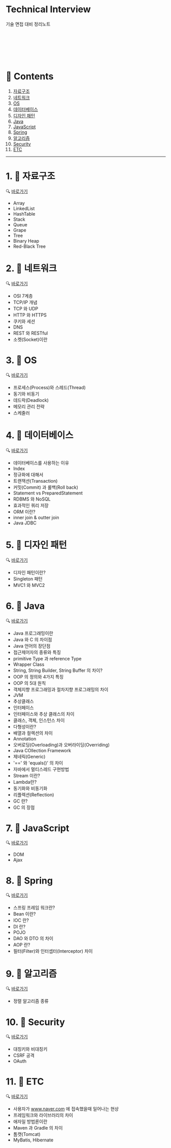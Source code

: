 # Technical Interview

기술 면접 대비 정리노트

<br><br><br><br><br>

# 📒 Contents

1. [자료구조](https://github.com/Sunky97/Interview#1--%EC%9E%90%EB%A3%8C%EA%B5%AC%EC%A1%B0)
2. [네트워크](https://github.com/Sunky97/Interview#2--%EB%84%A4%ED%8A%B8%EC%9B%8C%ED%81%AC)
3. [OS](https://github.com/Sunky97/Interview#3--os)
4. [데이터베이스](https://github.com/Sunky97/Interview#4--%EB%8D%B0%EC%9D%B4%ED%84%B0%EB%B2%A0%EC%9D%B4%EC%8A%A4)
5. [디자인 패턴](https://github.com/Sunky97/Interview#5--%EB%94%94%EC%9E%90%EC%9D%B8-%ED%8C%A8%ED%84%B4)
6. [Java](https://github.com/Sunky97/Interview#6--java)
7. [JavaScript](https://github.com/Sunky97/Interview#7--javascript)
8. [Spring](https://github.com/Sunky97/Interview#8--spring)
9. [알고리즘](https://github.com/Sunky97/Interview#9--%EC%95%8C%EA%B3%A0%EB%A6%AC%EC%A6%98)
10. [Security](https://github.com/Sunky97/Interview#10--security)
11. [ETC](https://github.com/Sunky97/Interview#11--etc)

<hr>

# 1. 📖 **자료구조**
🔍 [바로가기](https://github.com/Sunky97/Interview/blob/main/Data%20Structure/README.md)
- Array
- LinkedList
- HashTable
- Stack
- Queue
- Grape
- Tree
- Binary Heap
- Red-Black Tree

# 2. 📖 **네트워크**
🔍 [바로가기](https://github.com/Sunky97/Interview/blob/main/Network/README.md)
- OSI 7계층
- TCP/IP 개념
- TCP 와 UDP
- HTTP 와 HTTPS 
- 쿠키와 세션
- DNS
- REST 와 RESTful
- 소켓(Socket)이란
# 3. 📖 **OS**
🔍 [바로가기](https://github.com/Sunky97/Interview/blob/main/OS/README.md)
- 프로세스(Process)와 스레드(Thread)
- 동기와 비동기
- 데드락(Deadlock)
- 메모리 관리 전략
- 스케줄러
# 4. 📖 **데이터베이스**
🔍 [바로가기](https://github.com/Sunky97/Interview/blob/main/DATABASE/README.md)
- 데이터베이스를 사용하는 이유
- Index
- 정규화에 대해서
- 트랜잭션(Transaction)
- 커밋(Commit) 과 롤백(Roll back)
- Statement vs PreparedStatement
- RDBMS 와 NoSQL
- 효과적인 쿼리 저장
- ORM 이란?
- inner join & outter join
- Java JDBC
# 5. 📖 **디자인 패턴**
🔍 [바로가기](https://github.com/Sunky97/Interview/blob/main/Design%20pattern/README.md)
- 디자인 패턴이란?
- Singleton 패턴
- MVC1 와 MVC2
# 6. 📖 **Java**
🔍 [바로가기](https://github.com/Sunky97/Interview/blob/main/Java/README.md)
- Java 프로그래밍이란
- Java 와 C 의 차이점
- Java 언어의 장단점
- 접근제어자의 종류와 특징
- primitive Type 과 reference Type
- Wrapper Class
- String, String Builder, String Buffer 의 차이?
- OOP 의 정의와 4가지 특징
- OOP 의 5대 원칙
- 객체지향 프로그래밍과 절차지향 프로그래밍의 차이
- JVM
- 추상클래스
- 인터페이스
- 인터페이스와 추상 클래스의 차이
- 클래스, 객체, 인스턴스 차이
- 다형성이란?
- 배열과 컬렉션의 차이
- Annotation
- 오버로딩(Overloading)과 오버라이딩(Overriding)
- Java COllection Framework
- 제네릭(Generic)
- '==' 와 'equals()' 의 차이
- 자바에서 멀티스레드 구현방법
- Stream 이란?
- Lambda란?
- 동기화와 비동기화
- 리플렉션(Reflection)
- GC 란?
- GC 의 장점
# 7. 📖 **JavaScript**
🔍 [바로가기](https://github.com/Sunky97/Interview/blob/main/JavaScript/README.md)
- DOM
- Ajax
# 8. 📖 **Spring**
🔍 [바로가기](https://github.com/Sunky97/Interview/blob/main/Spring/README.md)
- 스프링 프레임 워크란?
- Bean 이란?
- IOC 란?
- DI 란?
- POJO
- DAO 와 DTO 의 차이
- AOP 란?
- 필터(Filter)와 인터셉터(Interceptor) 차이
# 9. 📖 **알고리즘**
🔍 [바로가기](https://github.com/Sunky97/Interview/blob/main/Algorithm/README.md)
- 정렬 알고리즘 종류
# 10. 📖 **Security**
🔍 [바로가기](https://github.com/Sunky97/Interview/blob/main/Security/README.md)
- 대칭키와 비대칭키
- CSRF 공격
- OAuth
# 11. 📖 **ETC**
🔍 [바로가기](https://github.com/Sunky97/Interview/blob/main/ETC/README.md)
- 사용자가 www.naver.com 에 접속했을때 일어나는 현상
- 프레임워크와 라이브러리의 차이
- 애자일 방법론이란
- Maven 과 Gradle 의 차이
- 톰캣(Tomcat)
- MyBatis, Hibernate